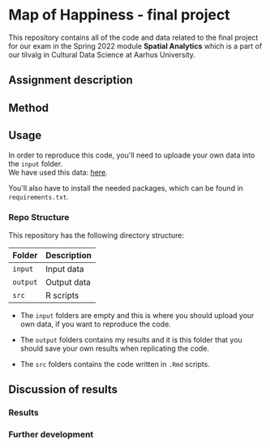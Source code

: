 # Map of Happiness - final project
This repository contains all of the code and data related to the final project for our exam in the Spring 2022 module **Spatial Analytics** which is a part of our tilvalg in Cultural Data Science at Aarhus University.  


## Assignment description 


## Method

## Usage
In order to reproduce this code, you'll need to uploade your own data into the ```input``` folder.   
We have used this data: [here]().  

You'll also have to install the needed packages, which can be found in ```requirements.txt```. 


### Repo Structure  
This repository has the following directory structure:  

| **Folder** | **Description** |
| ----------- | ----------- | 
| ```input``` | Input data |
| ```output``` | Output data |
| ```src``` | R scripts |


- The ```input``` folders are empty and this is where you should upload your own data, if you want to reproduce the code.

- The ```output``` folders contains my results and it is this folder that you should save your own results when replicating the code. 

- The ```src``` folders contains the code written in ```.Rmd``` scripts. 


## Discussion of results 
### Results 

### Further development 



